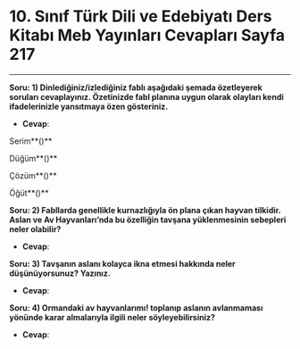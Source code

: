 # 10. Sınıf Türk Dili ve Edebiyatı Ders Kitabı Meb Yayınları Cevapları Sayfa 217

---

**Soru: 1) Dinlediğiniz/izlediğiniz fablı aşağıdaki şemada özetleyerek soruları cevaplayınız. Özetinizde fabl planına uygun olarak olayları kendi ifadelerinizle yansıtmaya özen gösteriniz.**

-   **Cevap**:

Serim**()**

 Düğüm**()**

 Çözüm**()**

 Öğüt**()**

**Soru: 2) Fabllarda genellikle kurnazlığıyla ön plana çıkan hayvan tilkidir. Aslan ve Av Hayvanları’nda bu özelliğin tavşana yüklenmesinin sebepleri neler olabilir?**

-   **Cevap**:

**Soru: 3) Tavşanın aslanı kolayca ikna etmesi hakkında neler düşünüyorsunuz? Yazınız.**

-   **Cevap**:

**Soru: 4) Ormandaki av hayvanlarımı! toplanıp aslanın avlanmaması yönünde karar almalarıyla ilgili neler söyleyebilirsiniz?**

-   **Cevap**: